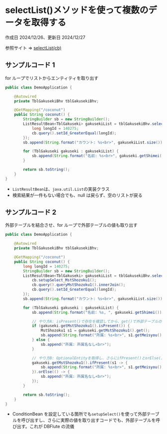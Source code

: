# selectList()メソッドを使って複数のデータを取得する

作成日 2024/12/26、更新日 2024/12/27

参照サイト => [selectList(cb)](https://dbflute.seasar.org/ja/manual/function/ormapper/behavior/select/selectlist.html)

## サンプルコード 1

for ループでリストからエンティティを取り出す

```java
public class DemoApplication {

    @Autowired
    private TblGakusekiBhv tblGakusekiBhv;

    @GetMapping("/coconut")
    public String coconut() {
        StringBuilder sb = new StringBuilder();
        ListResultBean<TblGakuseki> gakusekiList = tblGakusekiBhv.selectList(cb -> {
            long longId = 140275;
            cb.query().setId_GreaterEqual(longId);
        });
        sb.append(String.format("カウント: %s<br>", gakusekiList.size()));

        for (TblGakuseki gakuseki : gakusekiList) {
            sb.append(String.format("名前: %s<br>", gakuseki.getShimei()));
        }

        return sb.toString();
    }
}
```

- `ListResultBean`は、`java.util.List`の実装クラス
- 検索結果が一件もない場合でも、null は戻らず、空のリストが戻る

## サンプルコード 2

外部テーブルを結合させ、for ループで外部テーブルの値も取り出す

```java
public class DemoApplication {

    @Autowired
    private TblGakusekiBhv tblGakusekiBhv;

    @GetMapping("/coconut")
    public String coconut() {
        long longId = 140275;
        StringBuilder sb = new StringBuilder();
        ListResultBean<TblGakuseki> gakusekiList = tblGakusekiBhv.selectList(cb -> {
            cb.setupSelect_MstShozoku1();
            cb.query().queryMstShozoku1().innerJoin();
            cb.query().setId_GreaterEqual(longId);
        });
        sb.append(String.format("カウント: %s<br>", gakusekiList.size()));

        for (TblGakuseki gakuseki : gakusekiList) {
            sb.append(String.format("名前: %s, ", gakuseki.getShimei()));

            // やり方A: isPresent()で存在を確認してから、get()で外部テーブルのエンティティを取り出す
            if (gakuseki.getMstShozoku1().isPresent()) {
                MstShozoku1 s1 = gakuseki.getMstShozoku1().get();
                sb.append(String.format("所属: %s<br>", s1.getMeisyou()));
            } else {
                sb.append("所属: 所属名なし<br>");
            }

            // やり方B: OptionalEntityを取得し、さらにifPresent()とorElse()を連続実行する
            gakuseki.getMstShozoku1().ifPresent(s1 -> {
                sb.append(String.format("所属: %s<br>", s1.getMeisyou()));
            }).orElse(() -> {
                sb.append("所属: 所属名なし<br>");
            });
        }

        return sb.toString();
    }
}
```

- ConditionBean を設定している箇所でも`setupSelect()`を使って外部テーブルを呼び出すし、さらに実際の値を取り出すコードでも、外部テーブルを呼び出す。これが DBFlute の流儀
